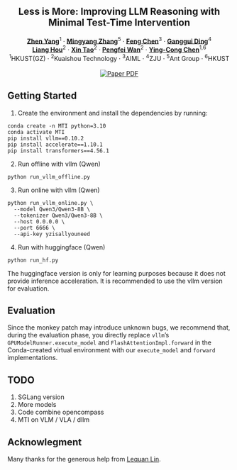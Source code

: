 
<!-- # magic-edit.github.io -->

<p align="center">

  <h2 align="center">Less is More: Improving LLM Reasoning with Minimal Test-Time Intervention</h2>
  <p align="center">
    <a href="https://zhenyangcs.github.io/"><strong>Zhen Yang</strong></a><sup>1</sup>
    ·
    <a href="https://scholar.google.com/citations?user=8H1FvGcAAAAJ&hl=zh-CN"><strong>Mingyang Zhang</strong></a><sup>5</sup>
    ·  
    <a href="https://github.com/Chenfeng1271"><strong>Feng Chen</strong></a><sup>3</sup>
    ·
    <a href="https://dingangui.github.io/"><strong>Ganggui Ding</strong></a><sup>4</sup>
    <br>
    <a href="https://liang-hou.github.io/"><strong>Liang Hou</strong></a><sup>2</sup>
    ·
    <a href="https://www.xtao.website/"><strong>Xin Tao</strong></a><sup>2</sup>
    ·
    <a href="https://scholar.google.com/citations?user=P6MraaYAAAAJ&hl=en"><strong>Pengfei Wan</strong></a><sup>2</sup>
    ·
    <a href="https://www.yingcong.me/"><strong>Ying-Cong Chen</strong></a><sup>1,6</sup>
    <br>
    <sup>1</sup>HKUST(GZ) · <sup>2</sup>Kuaishou Technology · <sup>3</sup>AIML · <sup>4</sup>ZJU · <sup>5</sup>Ant Group · <sup>6</sup>HKUST
    <br>
    </br>
        <!-- <a href="https://arxiv.org/abs/2310.12149"> -->
        <a href="https://arxiv.org/abs/2510.13940">
        <img src='https://img.shields.io/badge/Arxiv-MTI-blue' alt='Paper PDF'></a>
        <!-- <a href="https://aim-uofa.github.io/OIR-Diffusion/">
        <img src='https://img.shields.io/badge/Project-Website-orange' alt='Project Page'></a>
        <a href="https://drive.google.com/file/d/1JX8w0S9PCD9Ipmo9IiICO8R7e1haTGdF/view?usp=sharing">
        <img src='https://img.shields.io/badge/Dataset-OIR--Bench-green' alt='OIR-Bench'></a>
        <a href="https://iclr.cc/virtual/2024/poster/18242">
        <img src='https://img.shields.io/badge/Video-ICLR-yellow' alt='Video'></a> -->
  </p>
</p>


<!-- <p align="center"><b>We will release the code soon!</b></p> -->



## Getting Started
1. Create the environment and install the dependencies by running:
```
conda create -n MTI python=3.10
conda activate MTI
pip install vllm==0.10.2
pip install accelerate==1.10.1
pip install transformers==4.56.1
```
2. Run offline with vllm (Qwen)
```
python run_vllm_offline.py
```

3. Run online with vllm (Qwen)
```
python run_vllm_online.py \
  --model Qwen3/Qwen3-8B \
  --tokenizer Qwen3/Qwen3-8B \
  --host 0.0.0.0 \
  --port 6666 \
  --api-key yzisallyouneed
```

4. Run with huggingface (Qwen)
```
python run_hf.py
```
The huggingface version is only for learning purposes because it does not provide inference acceleration. It is recommended to use the vllm version for evaluation.

## Evaluation
Since the monkey patch may introduce unknown bugs, we recommend that, during the evaluation phase, you directly replace `vllm`’s `GPUModelRunner.execute_model` and `FlashAttentionImpl.forward` in the Conda-created virtual environment with our `execute_model` and `forward` implementations.

## TODO
1. SGLang version
2. More models
3. Code combine opencompass
4. MTI on VLM / VLA / dllm



## Acknowlegment
Many thanks for the generous help from [Lequan Lin](https://scholar.google.com/citations?user=UR3NoxIAAAAJ&hl=en&google_abuse=GOOGLE_ABUSE_EXEMPTION%3DID%3D7ff5914ede42912b:TM%3D1760170127:C%3Dr:IP%3D61.16.102.76-:S%3DK0KpwoZF8myjNDV5eeLcduk%3B+path%3D/%3B+domain%3Dgoogle.com%3B+expires%3DSat,+11-Oct-2025+11:08:47+GMT).



<!-- 
## BibTeX
```BibTeX
@inproceedings{yang2024objectaware,
title     = {Object-Aware Inversion and Reassembly for Image Editing},
author    = {Zhen Yang and Ganggui Ding and Wen Wang and Hao Chen and Bohan Zhuang and Chunhua Shen},
booktitle = {The Twelfth International Conference on Learning Representations},
year      = {2024},
url       = {https://openreview.net/forum?id=dpcVXiMlcv}
}
```
 -->
